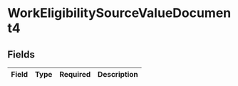 # WorkEligibilitySourceValueDocument4


## Fields

| Field       | Type        | Required    | Description |
| ----------- | ----------- | ----------- | ----------- |